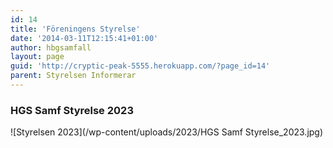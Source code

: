 ```yaml
---
id: 14
title: 'Föreningens Styrelse'
date: '2014-03-11T12:15:41+01:00'
author: hbgsamfall
layout: page
guid: 'http://cryptic-peak-5555.herokuapp.com/?page_id=14'
parent: Styrelsen Informerar
---
```


### HGS Samf Styrelse 2023 
![Styrelsen 2023](/wp-content/uploads/2023/HGS Samf Styrelse_2023.jpg)
